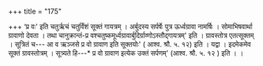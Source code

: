 +++
title = "175"

+++
‘प्र वः' इति चतुर्ऋचं चतुर्विंशं सूक्तं गायत्रम् । अर्बुदस्य सर्पर्षेः पुत्र ऊर्ध्वग्रावा नामर्षिः । सोमाभिषवार्था ग्रावाणो देवता । तथा चानुक्रान्तं-प्र वश्चतुष्कमूर्ध्वग्रावार्बुदिर्ग्राव्णोऽस्तौद्गायत्रम्' इति । ग्रावस्तोत्र एतत्सूक्तम् । सूत्रितं च--- आ व ऋञ्जसे प्र वो ग्रावाण इति सूक्तयोः' ( आश्व. श्रौ. ५. १२) इति । यद्वा । इदमेकमेव सूक्तं ग्रावस्तोत्रम् । सूत्र्यते हि---* प्र वो ग्रावाण इत्येक उक्तं सर्पणम्' (आश्व. श्रौ. ५. १२ ) इति । ।